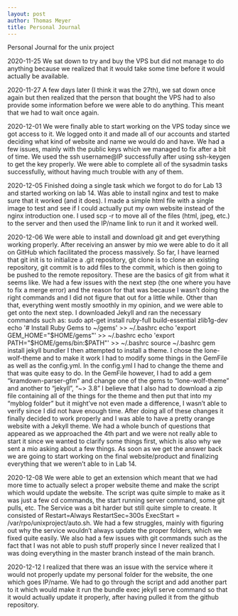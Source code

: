 ```yaml
---
layout: post
author: Thomas Meyer
title: Personal Journal
---
```

Personal Journal for the unix project

2020-11-25
We sat down to try and buy the VPS but did not manage to do anything because we realized that it would take some time before it would actually be available.
 
2020-11-27
A few days later (I think it was the 27th), we sat down once again but then realized that the person that bought the VPS had to also provide some information before we were able to do anything. This meant that we had to wait once again.
 
2020-12-01
We were finally able to start working on the VPS today since we got access to it. We logged onto it and made all of our accounts and started deciding what kind of website and name we would do and have. We had a few issues, mainly with the public keys which we managed to fix after a bit of time. We used the ssh username@IP successfully after using ssh-keygen to get the key properly. We were able to complete all of the sysadmin tasks successfully, without having much trouble with any of them.
 
2020-12-05
Finished doing a single task which we forgot to do for Lab 13 and started working on lab 14. Was able to install nginx and test to make sure that it worked (and it does). I made a simple html file with a single image to test and see if I could actually put my own website instead of the nginx introduction one. I used scp -r to move all of the files (html, jpeg, etc.) to the server and then used the IP/name link to run it and it worked well. 
 
2020-12-06
We were able to install and download git and get everything working properly. After receiving an answer by mio we were able to do it all on GitHub which facilitated the process massively. So far, I have learned that git init is to initialize a .git repository, git clone is to clone an existing repository, git commit is to add files to the commit, which is then going to be pushed to the remote repository. These are the basics of git from what it seems like. We had a few issues with the next step (the one where you have to fix a merge error) and the reason for that was because I wasn’t doing the right commands and I did not figure that out for a little while. Other than that, everything went mostly smoothly in my opinion, and we were able to get onto the next step. I downloaded Jekyll and ran the necessary commands such as:
sudo apt-get install ruby-full build-essential zlib1g-dev
echo '# Install Ruby Gems to ~/gems' >> ~/.bashrc
echo 'export GEM_HOME="$HOME/gems"' >> ~/.bashrc
echo 'export PATH="$HOME/gems/bin:$PATH"' >> ~/.bashrc
source ~/.bashrc
gem install jekyll bundler
I then attempted to install a theme. I chose the lone-wolf-theme and to make it work I had to modify some things in the GemFile as well as the config.yml. In the config.yml I had to change the theme and that was quite easy to do. In the GemFile however, I had to add a gem “kramdown-parser-gfm” and change one of the gems to “lone-wolf-theme” and another to “jekyll”, “~> 3.8” I believe that I also had to download a zip file containing all of the things for the theme and then put that into my “myblog folder” but it might’ve not even made a difference, I wasn’t able to verify since I did not have enough time.
After doing all of these changes it finally decided to work properly and I was able to have a pretty orange website with a Jekyll theme. We had a whole bunch of questions that appeared as we approached the 4th part and we were not really able to start it since we wanted to clarify some things first, which is also why we sent a mio asking about a few things. As soon as we get the answer back we are going to start working on the final website/product and finalizing everything that we weren’t able to in Lab 14. 
 
2020-12-08
We were able to get an extension which meant that we had more time to actually select a proper website theme and make the script which would update the website. The script was quite simple to make as it was just a few cd commands, the start running server command, some git pulls, etc. The Service was a bit harder but still quite simple to create. It consisted of
Restart=Always
RestartSec=300s
ExecStart = /var/rpo/unixproject/auto.sh.
We had a few struggles, mainly with figuring out why the service wouldn’t always update the proper folders, which we fixed quite easily. We also had a few issues with git commands such as the fact that I was not able to push stuff properly since I never realized that I was doing everything in the master branch instead of the main branch.

2020-12-12
I realized that there was an issue with the service where it would not properly update my personal folder for the website, the one which goes IP/name. We had to go through the script and add another part to it which would make it run the bundle exec jekyll serve command so that it would actually update it properly, after having pulled it from the github repository.

 


